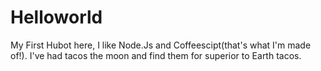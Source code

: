 # Helloworld
My First
Hubot here, I like Node.Js and Coffeescipt(that's what I'm made of!).
I've had tacos the moon and find them for superior to Earth tacos.
